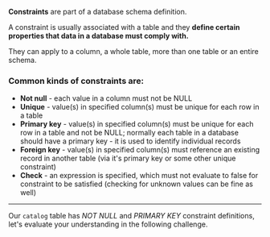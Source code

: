 __Constraints__ are part of a database schema definition.

A constraint is usually associated with a table and they __define certain properties that data in a database must comply with.__

They can apply to a column, a whole table, more than one table or an entire schema.

### Common kinds of constraints are:

- **Not null** - each value in a column must not be NULL
- **Unique** - value(s) in specified column(s) must be unique for each row in a table
- **Primary key** - value(s) in specified column(s) must be unique for each row in a table and not be NULL; normally each table in a database should have a primary key - it is used to identify individual records
- **Foreign key** - value(s) in specified column(s) must reference an existing record in another table (via it's primary key or some other unique constraint)
- **Check** - an expression is specified, which must not evaluate to false for constraint to be satisfied (checking for unknown values can be fine as well)

---

Our `catalog` table has _NOT NULL_ and _PRIMARY KEY_ constraint definitions, let's evaluate your understanding in the following challenge.